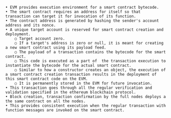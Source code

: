 	• EVM provides execution environment for a smart contract bytecode. 
	• The smart contract requires an address for itself so that transaction can target it for invocation of its function. 
	• The contract address is generated by hashing the sender's account address and its nonce. 
	• A unique target account is reserved for smart contract creation and deployment. 
		○ Target account zero. 
		○ If a target's address is zero or null, it is meant for creating a new smart contract using its payload feed. 
		○ The payload of a transaction contains the bytecode for the smart contract. 
		○ This code is executed as a part of  the transaction execution to instantiate the bytecode for the actual smart contract. 
		○ Similar to how a constructor creates an object, the execution of a smart contract creation transaction results in the deployment of this smart contract code on the EVM. 
		○ It is permanently stored in the EVM for future invocation. 
	• This transaction goes through all the regular verification and validation specified in the ethereum blockchain protocol. 
	• Block creation, transaction confirmation by the full nodes deploys a the same contract on all the nodes. 
	• This provides consistent execution when the regular transaction with function messages are invoked on the smart contract. 
